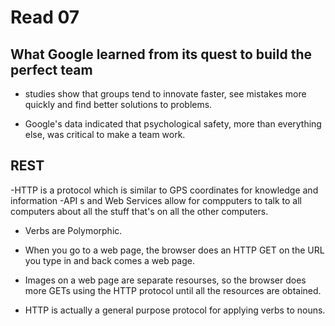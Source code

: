 # Read 07

## What Google learned from its quest to build the perfect team

- studies show that groups tend to innovate faster, see mistakes more quickly and find 
better solutions to problems.

- Google's data indicated that psychological safety, more than everything else, was 
critical to make a team work.

## REST

-HTTP is a protocol which is similar to GPS coordinates for knowledge and information
-API s and Web Services allow for compputers to talk to all computers about all the stuff that's on all the  other computers.

- Verbs are Polymorphic.

- When you go to a web page, the browser does an HTTP GET on the URL you type in and back comes a web page.

- Images on a web page are separate resourses, so the browser does more GETs using the HTTP protocol until all the resources are obtained.

- HTTP is actually a general purpose protocol for applying verbs to nouns.